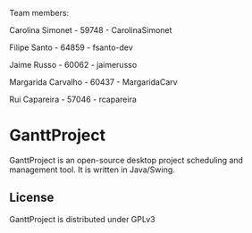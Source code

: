 Team members:

Carolina Simonet - 59748 - CarolinaSimonet

Filipe Santo - 64859 - fsanto-dev

Jaime Russo - 60062 - jaimerusso

Margarida Carvalho - 60437 - MargaridaCarv

Rui Capareira - 57046 - rcapareira

GanttProject
============
GanttProject is an open-source desktop project scheduling and management tool. It is written in Java/Swing.



## License
GanttProject is distributed under GPLv3
